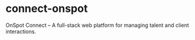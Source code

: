 # connect-onspot
OnSpot Connect – A full-stack web platform for managing talent and client interactions.
